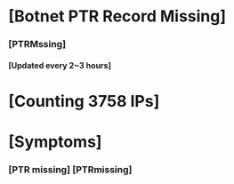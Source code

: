 # [Botnet PTR Record Missing]
### [PTRMssing]
#### [Updated every 2~3 hours]

# [Counting 3758 IPs]

# [Symptoms] 
###   [PTR missing] [PTRmissing]
